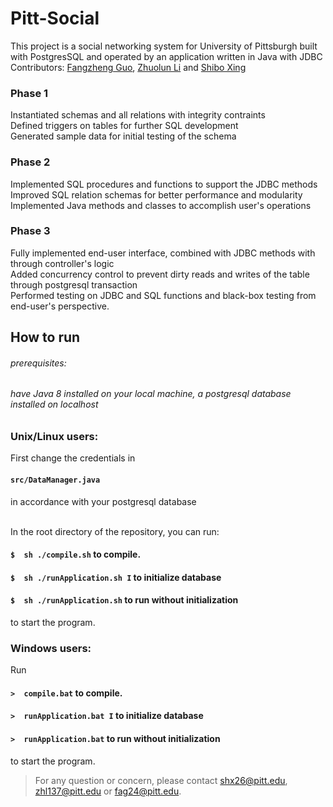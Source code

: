 # Pitt-Social 
This project is a social networking system for University of Pittsburgh built with PostgresSQL and operated by an application written in Java with JDBC  <br>
Contributors: [Fangzheng Guo](https://github.com/toobbby), [Zhuolun Li](https://github.com/Zhuolun1996) and [Shibo Xing](https://github.com/ShiboXing)

### Phase 1
Instantiated schemas and all relations with integrity contraints\
Defined triggers on tables for further SQL development\
Generated sample data for initial testing of the schema

### Phase 2
Implemented SQL procedures and functions to support the JDBC methods\
Improved SQL relation schemas for better performance and modularity\
Implemented Java methods and classes to accomplish user's operations

### Phase 3
Fully implemented end-user interface, combined with JDBC methods with through controller's logic\
Added concurrency control to prevent dirty reads and writes of the table through postgresql transaction\
Performed testing on JDBC and SQL functions and black-box testing from end-user's perspective.


## How to run
###### prerequisites: 
###### have Java 8 installed on your local machine, a postgresql database installed on localhost
### Unix/Linux users:
First change the credentials in
<h4> <code>src/DataManager.java</code> </h4> in accordance with your postgresql database <br> <br>

In the root directory of the repository, you can run:<br>
#### `$  sh ./compile.sh` to compile. <br>

#### `$  sh ./runApplication.sh I` to initialize database   
#### `$  sh ./runApplication.sh` to run without initialization
to start the program.   


### Windows users:
Run <br>
#### `>  compile.bat` to compile. <br>

#### `>  runApplication.bat I` to initialize database   
#### `>  runApplication.bat` to run without initialization   
to start the program.


>For any question or concern, please contact <shx26@pitt.edu>, <zhl137@pitt.edu> or <fag24@pitt.edu>.

